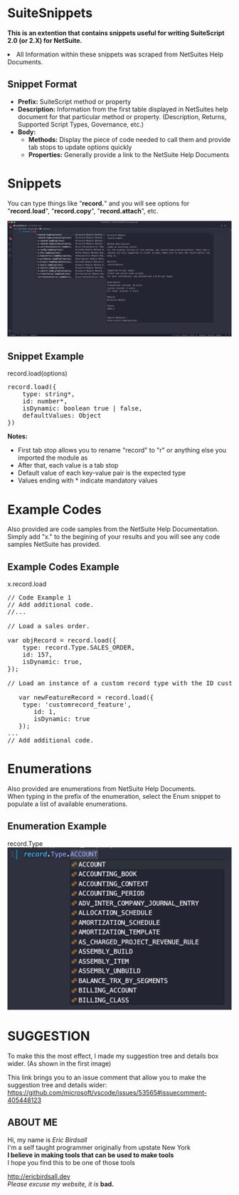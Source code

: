 # <b>SuiteSnippets

This is an extention that contains snippets useful for writing SuiteScript 2.0 (or 2.X) for NetSuite.</b>
<li>All Information within these snippets was scraped from NetSuites Help Documents.

## Snippet Format

<ul>
<li><b>Prefix:</b>  SuiteScript method or property
<li><b>Description:</b> Information from the first table displayed in NetSuites help document for that particular method or property. (Description, Returns, Supported Script Types, Governance, etc.)
<li><b>Body:</b> 
<ul><li><b>Methods:</b> Display the piece of code needed to call them and provide tab stops to update options quickly
<li><b>Properties:</b> Generally provide a link to the NetSuite Help Documents 
</ul>
</uL>

# <b>Snippets</b>
You can type things like "**record.**" and you will see options for "**record.load**", "**record.copy**", "**record.attach**", etc.

<img alt="wideSuggestionBox" width="850" src="./wideSuggestionBox.png" />

## <b>Snippet</b> Example
record.load(options)

<pre>
record.load({
    type: string*,
    id: number*,
    isDynamic: boolean true | false,
    defaultValues: Object
})</pre>

<b>Notes:</b>
<ul>
<li>First tab stop allows you to rename "record" to "r" or anything else you imported the module as
<li>After that, each value is a tab stop
<li>Default value of each key-value pair is the expected type
<li>Values ending with * indicate mandatory values
</ul>

# <b>Example Codes</b>
Also provided are code samples from the NetSuite Help Documentation. 
<br>Simply add "x." to the begining of your results and you will see any code samples NetSuite has provided.

## <b>Example Codes</b> Example
x.record.load

<pre>
// Code Example 1
// Add additional code.
//...

// Load a sales order.

var objRecord = record.load({
    type: record.Type.SALES_ORDER, 
    id: 157,
    isDynamic: true,
});

// Load an instance of a custom record type with the ID customrecord_feature.

   var newFeatureRecord = record.load({
    type: 'customrecord_feature',
       id: 1,
       isDynamic: true                       
   });
...   
// Add additional code. 
</pre>

# <b>Enumerations</b>
Also provided are enumerations from NetSuite Help Documents. 
<br>When typing in the prefix of the enumeration, select the Enum snippet to populate a list of available enumerations.

## <b>Enumeration</b> Example
record.Type
<img alt="enums" width="850" src="./enums.png" />

# <b>SUGGESTION</b>

To make this the most effect, I made my suggestion tree and details box wider. (As shown in the first image)

This link brings you to an issue comment that allow you to make the suggestion tree and details wider:
https://github.com/microsoft/vscode/issues/53565#issuecomment-405448123


## <b>ABOUT ME</b>

Hi, my name is <i>Eric Birdsall</i>
<br>I'm a self taught programmer originally from upstate New York
<br><b>I believe in making tools that can be used to make tools</b>
<br> I hope you find this to be one of those tools

http://ericbirdsall.dev
<br><i>Please excuse my website, it is</i> <b>bad.</b>
